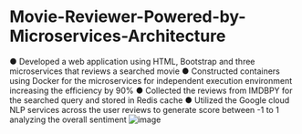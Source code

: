# Movie-Reviewer-Powered-by-Microservices-Architecture
●	Developed a web application using HTML, Bootstrap and three microservices that reviews a searched movie
●	Constructed containers using Docker for the microservices for independent execution environment increasing the efficiency by 90%
●	Collected the reviews from IMDBPY for the searched query and stored in Redis cache
●	Utilized the Google cloud NLP services across the user reviews to generate score between -1 to 1 analyzing the overall sentiment
![image](https://user-images.githubusercontent.com/52646611/174904755-9c25cfdf-082b-4c6a-af8d-06df2bf0c52e.png)

